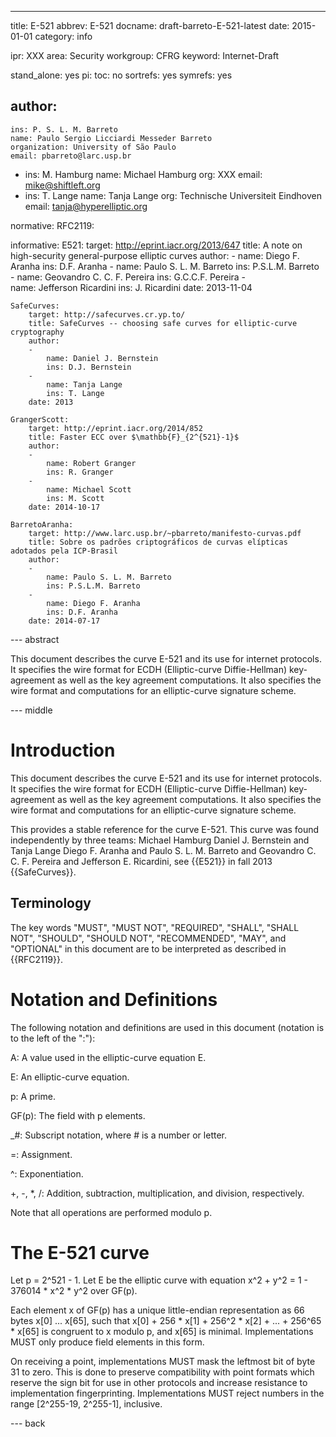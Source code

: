 ---
title: E-521
abbrev: E-521
docname: draft-barreto-E-521-latest
date: 2015-01-01
category: info

ipr: XXX
area: Security
workgroup: CFRG
keyword: Internet-Draft

stand_alone: yes
pi:
   toc: no
   sortrefs: yes
   symrefs: yes

author:
-
    ins: P. S. L. M. Barreto  
    name: Paulo Sergio Licciardi Messeder Barreto 
    organization: University of São Paulo 
    email: pbarreto@larc.usp.br
-
    ins: M. Hamburg
    name: Michael Hamburg
    org: XXX
    email: mike@shiftleft.org
-
    ins: T. Lange
    name: Tanja Lange
    org: Technische Universiteit Eindhoven
    email: tanja@hyperelliptic.org 

normative:
    RFC2119:

informative:
    E521: 
        target: http://eprint.iacr.org/2013/647
        title: A note on high-security general-purpose elliptic curves
        author:
        -
            name: Diego F. Aranha
            ins: D.F. Aranha
        -
            name: Paulo S. L. M. Barreto
            ins: P.S.L.M. Barreto  
        - 
            name: Geovandro C. C. F. Pereira
            ins: G.C.C.F. Pereira
        -  
            name: Jefferson Ricardini 
            ins: J. Ricardini
        date: 2013-11-04

    SafeCurves:
        target: http://safecurves.cr.yp.to/
        title: SafeCurves -- choosing safe curves for elliptic-curve cryptography
        author:
        -
            name: Daniel J. Bernstein
            ins: D.J. Bernstein
        -
            name: Tanja Lange
            ins: T. Lange
        date: 2013
  
    GrangerScott:
        target: http://eprint.iacr.org/2014/852
        title: Faster ECC over $\mathbb{F}_{2^{521}-1}$
        author:
        -
            name: Robert Granger
            ins: R. Granger
        -
            name: Michael Scott
            ins: M. Scott
        date: 2014-10-17

    BarretoAranha:
        target: http://www.larc.usp.br/~pbarreto/manifesto-curvas.pdf
        title: Sobre os padrões criptográficos de curvas elípticas adotados pela ICP-Brasil
        author: 
        -
            name: Paulo S. L. M. Barreto
            ins: P.S.L.M. Barreto
        -
            name: Diego F. Aranha
            ins: D.F. Aranha
        date: 2014-07-17      

--- abstract

This document describes the curve E-521 and its use for internet protocols.
It specifies the wire format for ECDH (Elliptic-curve Diffie-Hellman) 
key-agreement as well as the key agreement computations. It also specifies
the wire format and computations for an elliptic-curve signature scheme.

--- middle

# Introduction

This document describes the curve E-521 and its use for internet protocols.
It specifies the wire format for ECDH (Elliptic-curve Diffie-Hellman) 
key-agreement as well as the key agreement computations. It also specifies
the wire format and computations for an elliptic-curve signature scheme.

This provides a stable reference for the curve E-521. This curve was 
found independently by three teams:
        Michael Hamburg
        Daniel J. Bernstein and Tanja Lange
        Diego F. Aranha and Paulo S. L. M. Barreto and Geovandro C. C. F. Pereira and Jefferson E. Ricardini, see {{E521}}
in fall 2013 {{SafeCurves}}.

## Terminology

The key words "MUST", "MUST NOT", "REQUIRED", "SHALL", "SHALL NOT",
"SHOULD", "SHOULD NOT", "RECOMMENDED", "MAY", and "OPTIONAL" in this
document are to be interpreted as described in {{RFC2119}}.

# Notation and Definitions

The following notation and definitions are used in this document
(notation is to the left of the ":"):

A: A value used in the elliptic-curve equation E.

E: An elliptic-curve equation.

p: A prime.

GF(p): The field with p elements.

_#: Subscript notation, where # is a number or letter.

=: Assignment.

^: Exponentiation.

+, -, *, /: Addition, subtraction, multiplication, and division, respectively.

Note that all operations are performed modulo p.

# The E-521 curve 

Let p = 2^521 - 1. Let E be the elliptic curve with equation
x^2 + y^2 = 1 - 376014 * x^2 * y^2 over GF(p).

Each element x of GF(p) has a unique little-endian representation
as 66 bytes x\[0\] ... x\[65\], such that 
x\[0\] + 256 * x\[1\] + 256^2 * x\[2\] + ... + 256^65 * x\[65\] 
is congruent to x modulo p, and x\[65\] is minimal. 
Implementations MUST only produce field elements in this form.

On receiving a point, implementations MUST mask the leftmost bit of byte
31 to zero.  This is done to preserve compatibility with point formats
which reserve the sign bit for use in other protocols and increase
resistance to implementation fingerprinting.  Implementations MUST
reject numbers in the range \[2^255-19, 2^255-1\], inclusive.


--- back


